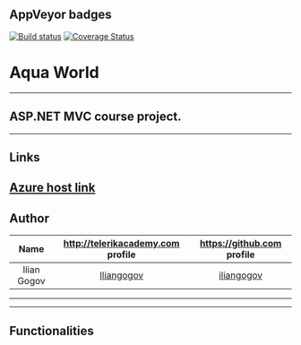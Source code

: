 ## AppVeyor badges
[![Build status](https://ci.appveyor.com/api/projects/status/k4b81dhasqmclpo2/branch/master?svg=true)](https://ci.appveyor.com/project/iliangogov/aquaworld/branch/master)
[![Coverage Status](https://coveralls.io/repos/github/AquaWorld/AquaWorld/badge.svg?branch=master)](https://coveralls.io/github/AquaWorld/AquaWorld?branch=master)
# Aqua World
-----------------------------------------------------------------------------------------------------------------------

## ASP.NET MVC course project.

-----------------------------------------------------------------------------------------------------------------------

## Links

[Azure host link](http://aquaworld.azurewebsites.net)
-----------------------------------------------------------------------------------------------------------------------

## Author

|Name           | http://telerikacademy.com profile                        |https://github.com profile                |
|:-------------:|:--------------------------------------------------------:|:----------------------------------------:|
|Ilian Gogov    |[Iliangogov](https://telerikacademy.com/Users/Iliangogov) |[iliangogov](https://github.com/iliangogov)|


-----------------------------------------------------------------------------------------------------------------------



-----------------------------------------------------------------------------------------------------------------------

## Functionalities
